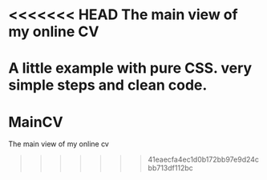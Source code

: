 <<<<<<< HEAD
The main view of my online CV
======
A little example with pure CSS. very simple steps and clean code.
=======
MainCV
======

The main view of my online cv
>>>>>>> 41eaecfa4ec1d0b172bb97e9d24cbb713df112bc
